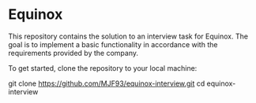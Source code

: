 # Equinox

This repository contains the solution to an interview task for Equinox. The goal is to implement a basic functionality in accordance with the requirements provided by the company.

To get started, clone the repository to your local machine:

git clone https://github.com/MJF93/equinox-interview.git
cd equinox-interview
